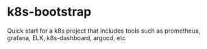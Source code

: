 # k8s-bootstrap
Quick start for a k8s project that includes tools such as prometheus, grafana, ELK, k8s-dashboard, argocd, etc
